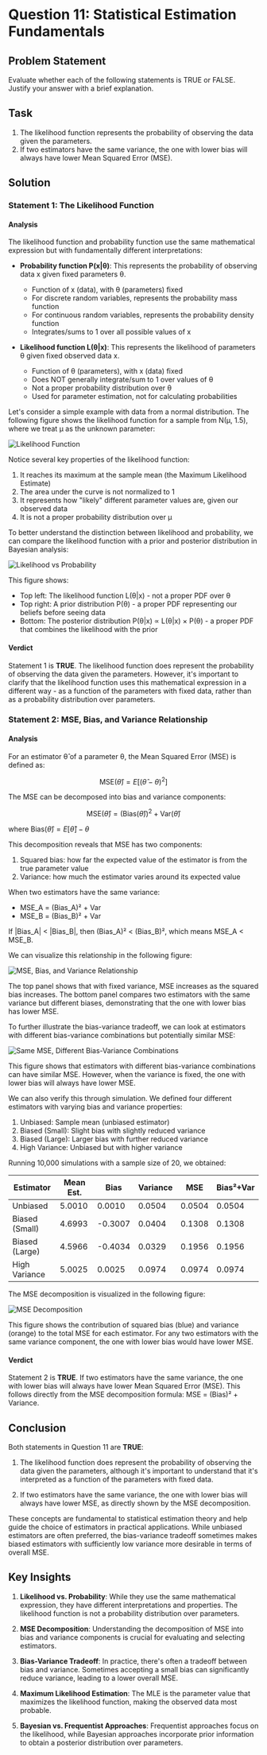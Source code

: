 # Question 11: Statistical Estimation Fundamentals

## Problem Statement
Evaluate whether each of the following statements is TRUE or FALSE. Justify your answer with a brief explanation.

## Task
1. The likelihood function represents the probability of observing the data given the parameters.
2. If two estimators have the same variance, the one with lower bias will always have lower Mean Squared Error (MSE).

## Solution

### Statement 1: The Likelihood Function

#### Analysis
The likelihood function and probability function use the same mathematical expression but with fundamentally different interpretations:

- **Probability function P(x|θ)**: This represents the probability of observing data x given fixed parameters θ.
  - Function of x (data), with θ (parameters) fixed
  - For discrete random variables, represents the probability mass function
  - For continuous random variables, represents the probability density function
  - Integrates/sums to 1 over all possible values of x

- **Likelihood function L(θ|x)**: This represents the likelihood of parameters θ given fixed observed data x.
  - Function of θ (parameters), with x (data) fixed
  - Does NOT generally integrate/sum to 1 over values of θ
  - Not a proper probability distribution over θ
  - Used for parameter estimation, not for calculating probabilities

Let's consider a simple example with data from a normal distribution. The following figure shows the likelihood function for a sample from N(μ, 1.5), where we treat μ as the unknown parameter:

![Likelihood Function](../Images/L2_3_11/likelihood_function.png)

Notice several key properties of the likelihood function:
1. It reaches its maximum at the sample mean (the Maximum Likelihood Estimate)
2. The area under the curve is not normalized to 1
3. It represents how "likely" different parameter values are, given our observed data
4. It is not a proper probability distribution over μ

To better understand the distinction between likelihood and probability, we can compare the likelihood function with a prior and posterior distribution in Bayesian analysis:

![Likelihood vs Probability](../Images/L2_3_11/likelihood_vs_probability.png)

This figure shows:
- Top left: The likelihood function L(θ|x) - not a proper PDF over θ
- Top right: A prior distribution P(θ) - a proper PDF representing our beliefs before seeing data
- Bottom: The posterior distribution P(θ|x) ∝ L(θ|x) × P(θ) - a proper PDF that combines the likelihood with the prior

#### Verdict
Statement 1 is **TRUE**. The likelihood function does represent the probability of observing the data given the parameters. However, it's important to clarify that the likelihood function uses this mathematical expression in a different way - as a function of the parameters with fixed data, rather than as a probability distribution over parameters.

### Statement 2: MSE, Bias, and Variance Relationship

#### Analysis
For an estimator θ̂ of a parameter θ, the Mean Squared Error (MSE) is defined as:

$$\text{MSE}(\hat{\theta}) = E[(\hat{\theta} - \theta)^2]$$

The MSE can be decomposed into bias and variance components:

$$\text{MSE}(\hat{\theta}) = (\text{Bias}(\hat{\theta}))^2 + \text{Var}(\hat{\theta})$$

where $\text{Bias}(\hat{\theta}) = E[\hat{\theta}] - \theta$

This decomposition reveals that MSE has two components:
1. Squared bias: how far the expected value of the estimator is from the true parameter value
2. Variance: how much the estimator varies around its expected value

When two estimators have the same variance:
- MSE_A = (Bias_A)² + Var
- MSE_B = (Bias_B)² + Var

If |Bias_A| < |Bias_B|, then (Bias_A)² < (Bias_B)², which means MSE_A < MSE_B.

We can visualize this relationship in the following figure:

![MSE, Bias, and Variance Relationship](../Images/L2_3_11/mse_bias_variance.png)

The top panel shows that with fixed variance, MSE increases as the squared bias increases. The bottom panel compares two estimators with the same variance but different biases, demonstrating that the one with lower bias has lower MSE.

To further illustrate the bias-variance tradeoff, we can look at estimators with different bias-variance combinations but potentially similar MSE:

![Same MSE, Different Bias-Variance Combinations](../Images/L2_3_11/same_mse_different_bias_variance.png)

This figure shows that estimators with different bias-variance combinations can have similar MSE. However, when the variance is fixed, the one with lower bias will always have lower MSE.

We can also verify this through simulation. We defined four different estimators with varying bias and variance properties:
1. Unbiased: Sample mean (unbiased estimator)
2. Biased (Small): Slight bias with slightly reduced variance
3. Biased (Large): Larger bias with further reduced variance
4. High Variance: Unbiased but with higher variance

Running 10,000 simulations with a sample size of 20, we obtained:

| Estimator | Mean Est. | Bias | Variance | MSE | Bias²+Var |
|-----------|-----------|------|----------|-----|-----------|
| Unbiased | 5.0010 | 0.0010 | 0.0504 | 0.0504 | 0.0504 |
| Biased (Small) | 4.6993 | -0.3007 | 0.0404 | 0.1308 | 0.1308 |
| Biased (Large) | 4.5966 | -0.4034 | 0.0329 | 0.1956 | 0.1956 |
| High Variance | 5.0025 | 0.0025 | 0.0974 | 0.0974 | 0.0974 |

The MSE decomposition is visualized in the following figure:

![MSE Decomposition](../Images/L2_3_11/mse_decomposition.png)

This figure shows the contribution of squared bias (blue) and variance (orange) to the total MSE for each estimator. For any two estimators with the same variance component, the one with lower bias would have lower MSE.

#### Verdict
Statement 2 is **TRUE**. If two estimators have the same variance, the one with lower bias will always have lower Mean Squared Error (MSE). This follows directly from the MSE decomposition formula: MSE = (Bias)² + Variance.

## Conclusion

Both statements in Question 11 are **TRUE**:

1. The likelihood function does represent the probability of observing the data given the parameters, although it's important to understand that it's interpreted as a function of the parameters with fixed data.

2. If two estimators have the same variance, the one with lower bias will always have lower MSE, as directly shown by the MSE decomposition.

These concepts are fundamental to statistical estimation theory and help guide the choice of estimators in practical applications. While unbiased estimators are often preferred, the bias-variance tradeoff sometimes makes biased estimators with sufficiently low variance more desirable in terms of overall MSE.

## Key Insights

1. **Likelihood vs. Probability**: While they use the same mathematical expression, they have different interpretations and properties. The likelihood function is not a probability distribution over parameters.

2. **MSE Decomposition**: Understanding the decomposition of MSE into bias and variance components is crucial for evaluating and selecting estimators.

3. **Bias-Variance Tradeoff**: In practice, there's often a tradeoff between bias and variance. Sometimes accepting a small bias can significantly reduce variance, leading to a lower overall MSE.

4. **Maximum Likelihood Estimation**: The MLE is the parameter value that maximizes the likelihood function, making the observed data most probable.

5. **Bayesian vs. Frequentist Approaches**: Frequentist approaches focus on the likelihood, while Bayesian approaches incorporate prior information to obtain a posterior distribution over parameters. 